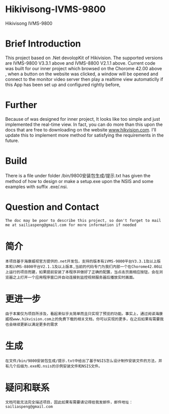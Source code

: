 # Hikivisong-IVMS-9800 
  Hikivisong IVMS-9800
# Brief Introduction
  This project based on .Net devolopKit of Hikivision. The supported versions are  IVMS-9800 V3.3.1 above and IVMS-8800 V2.1.1 above.
Current code was built for our inner project which browsed on the Chorome 42.00 above , when a button on the website was  clicked, a
window will be opened and connect to the monitor video server then play a realtime view  automaticlly if this App has been set up and 
configured rightly before,
# Further  
  Because of was designed for inner project, It looks like too simple and just implemented the real-time view. In fact, you can do more than this upon the docs that are free to downloading  on the website www.hikvision.com. I'll update this to implement more method for satisfying	the requirements in the future.
# Build 
  There is a  file under folder /bin/9800安装包生成/提示.txt has given the method of how to design or make a setup.exe upon the NSIS and some examples with
suffix .exe/.nsi.
# Question and Contact 
    The doc may be poor to describe this project, so don't forget to mail me at sailiaspeng@gmail.com for more information if needed
# 简介
    本项目基于海康威视官方提供的.net开发包，支持的版本有iVMS-9800平台V3.3.1及以上版本和iVMS-8800平台V2.1.1及以上版本,当前的代码专门为我们内部一个在Chorome42.00以上运行的项目而建，如果提前安装了本程序并做好了正确的配置，当点击页面相应按钮，会在浏览器之上打开一个应用程序窗口并自动连接到监控视频服务器后播放实时画面。
# 更进一步
    由于本案仅为项目所涉及，看起来似乎太简单而且只实现了预览的功能。事实上，通过阅读海康威视www.hikvision.com上的免费下载的相关文档，你可以实现的更多，在之后如果有需要我也会继续更新以满足更多的需求
# 生成
    在文件/bin/9800安装包生成/提示.txt中给出了基于NSIS怎么设计制作安装文件的方法，并有几个后缀为.exe和.nsis的示例安装文件和NSIS文件。
# 疑问和联系
    文档可能无法完全描述项目，因此如果有需要请记得给我发邮件，邮件地址：sailiaspeng@gmail.com
